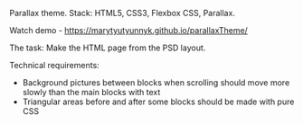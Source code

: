 Parallax theme. Stack: HTML5, CSS3, Flexbox CSS, Parallax.

Watch demo - https://marytyutyunnyk.github.io/parallaxTheme/

The task: Make the HTML page from the PSD layout. 

Technical requirements:
- Background pictures between blocks when scrolling should move more slowly than the main blocks with text
- Triangular areas before and after some blocks should be made with pure CSS




